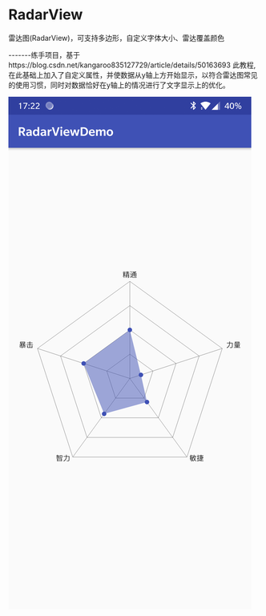 # RadarView
雷达图(RadarView)，可支持多边形，自定义字体大小、雷达覆盖颜色



-------练手项目，基于https://blog.csdn.net/kangaroo835127729/article/details/50163693 此教程,在此基础上加入了自定义属性，并使数据从y轴上方开始显示，以符合雷达图常见的使用习惯，同时对数据恰好在y轴上的情况进行了文字显示上的优化。

![Image text](https://github.com/MuseYkh/RadarView/blob/master/Effect%20Picture.png)
